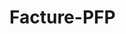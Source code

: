 # Facture-PFP

<!DOCTYPE html>
<html>
<head>
    <style>
    body{
        height: 842px;
        width: 1100px;
        margin-left: auto;
        margin-right: auto;
        }

    </style>
    <meta charset="utf-8">
    <link rel="stylesheet" href="FacturePHP.css" />
    
    <title>Facture de votre commande</title>
</head>
<body>
    <table align="center" border="0" width="80%">
        <tr>
            <td><strong>FACTURE</strong></td>
            <td></td>
            <td align="right"><img src="https://svgsilh.com/svg/296729.svg" height="120"></td>
            
        </tr>
    </table>
    <?php
    $donnees_client = array(
        "prenom_nom" => "Pierre Velon",
        "adresse" => "154 Avenue de Cristiano Ronaldo",
        "ville" => "Marbella",
        "pays" => "Espagne",
        "facture_date" => "10 février 2022" 
    );

    $donnees_entreprise = array(
        "nom_entreprise" => "MK Livraisons",
        "adresse" => "4 allée dumont d'urville",
        "ville" => "93600 - Aulnay-Sous-Bois",
        "siren" => "529661761"
    );

    ?>
    <br>
    <br>
    <br>
    <br>

    <table align="center" border="0" width="80%">
        <tr>
            <td><font size="4"><strong>Adresse de la société :</strong></font></td>
            <td><font size="4"><strong>Adresse du client :</strong></font></td>
            <td></td>
        </tr>
        <tr>
            <td><font size="3">
                <p><?php echo($donnees_entreprise["nom_entreprise"]); ?> <br />
                <?php echo($donnees_entreprise["adresse"]); ?> <br />
                <?php echo($donnees_entreprise["ville"]); ?> <br />
                 </p> <br />
            </font></td>
            <td><font size="3">
                <p><?php echo($donnees_client["prenom_nom"]); ?> <br />
                <?php echo($donnees_client["adresse"]); ?> <br />
                <?php echo($donnees_client["ville"]); ?> <br />
                <?php echo($donnees_client["pays"]); ?> </p> <br />
            </font></td>
            <td><font size="3">
                <p> <?php echo("Numero SIREN : ".$donnees_entreprise["siren"]).""; ?> <br />
                <?php echo("Facture du : ".$donnees_client["facture_date"]).""; ?> </p></font><br />
            </td>
        </tr>
             
    </table>
    <br>
    <br>
    <table align="center" width="80%" border="0">
        <tr>
            <td>
                <p><font size="3">Bonjour Pierre,</p>
                <p>Nous vous remercions pour votre votre confiance. <br />
                    Voici un recapitulatif de votre commande :
                </p></font>
            </td>
            <td></td>
            <td><strong><font size="6" >Page 1 sur 1</font></strong></td>

        </tr>
    </table>

    <?php
      $prestations = array(
       array(
       "quantité" => mt_rand(1,5),
        "service" => "Livraison d'un aspirateur",
        "prix" => 35,
        "tva" => 20,
        ),
       array(
       "quantité" => mt_rand(1,5),
        "service" => "Livraison d'un ordinateur",
        "prix" => 40,
        "tva" => 20,
        ),
        array(
        "quantité" => mt_rand(1,5),
        "service" => "Livraison d'une machine a laver",
        "prix" => 60,
        "tva" => 20,
        ),
        array(
        "quantité" => mt_rand(1,5),
        "service" => "Livraison d'une télévision",
        "prix" => 50,
        "tva" => 20,
        ),
        


        );

     

       ?>
       <br>
       <br>
       <br>

       <table border="1" width="80%" align="center" cellpadding="10">
            <tr>
                  <td align="center"><font size="4"><b>Quantité</b></font></td>
                  <td align="center"><font size="4"><b>Service</b></font></td>
                  <td align="center"><font size="4"><b>Prix Unitaire HT €</b></font></td>
                  <td align="center"><font size="4"><b>TVA %</b></font></td>
                  <td align="center"><font size="4"><b>TVA €</b></font></td>
                  <td align="center"><font size="4"><b>PRIX TTC €</b></font></td>

            </tr>
            <tr align="center">
                <?php
                foreach ($prestations as $services)
                {
                  echo("<tr>
                        <td>".$services["quantité"]."</td>
                        <td>".$services["service"]."</td>
                        <td>".$services["prix"]." €</td>
                        <td>".$services["tva"]." %</td>
                        <td>".$services["prix"] * $services["quantité"] * $services["tva"] / 100 ."  €</td>
                        <td>".$services["prix"] * $services["quantité"] * 1.20."€");
                        ;
                        
                                
                        
                        }
                ?> 
            </tr>
             
       </table>
       <table border="0" width="80%" align="center" cellpadding="10">
        <tr>
            <td></td>
            <td></td>
            <td></td>
            <td></td>
            <td align="right"><strong><font size="4">Total HT :</font></strong></td>
            <td align="right"><?php echo($prestations[0]["prix"] * $prestations[0]["quantité"] + $prestations[1]["prix"] * $prestations[1]["quantité"] + $prestations[2]["prix"] * $prestations[2]["quantité"] + $prestations[3]["prix"] * $prestations[3]["quantité"]."€") ?> </td>
        </tr>
        <tr>
            <td></td>
            <td></td>
            <td></td>
            <td></td>
            <td align="right"><strong><font size="4">TVA € (20%) :</font></strong></td>
            <td align="right"><?php echo($prestations[0]["prix"] * $prestations[0]["quantité"] * $prestations[0]["tva"] / 100 + $prestations[1]["prix"] * $prestations[1]["quantité"] * $prestations[1]["tva"] / 100 + $prestations[2]["prix"] * $prestations[2]["quantité"] * $prestations[2]["tva"] / 100 + $prestations[3]["prix"] * $prestations[3]["quantité"] * $prestations[3]["tva"] / 100 ."€") ?></td>
        </tr>
        <tr>
            <td></td>
            <td></td>
            <td></td>
            <td></td>
            <td align="right"><strong><font size="4">Total TTC :</font></strong></td>
            <td align="right"><?php echo(($prestations[0]["prix"] * $prestations[0]["quantité"] + $prestations[1]["prix"] * $prestations[1]["quantité"] + $prestations[2]["prix"] * $prestations[2]["quantité"] + $prestations[3]["prix"] * $prestations[3]["quantité"]) + $prestations[0]["prix"] * $prestations[0]["quantité"] * $prestations[0]["tva"] / 100 + $prestations[1]["prix"] * $prestations[1]["quantité"] * $prestations[1]["tva"] / 100 + $prestations[2]["prix"] * $prestations[2]["quantité"] * $prestations[2]["tva"] / 100 + $prestations[3]["prix"] * $prestations[3]["quantité"] * $prestations[3]["tva"] / 100 . "€") ?></td>
        </tr>
       </table>
       <br>
       <br>
       <br>
       <table align="center" width="80%" border="0">
            <tr>
                <td><p><strong><font size="4">Conditions générales</font></strong></p>
                <p><font size="3">La facture doit être payée dans un délai de 30 jours après sa date d'émission. En cas de retard de paiement, les pénalités de retard s'élèvent à 10% du montant total de la facture. L'indémnité forfaitaire pour frais de recouvrement est de 40 euros.</font></p>
            </tr>
       </table>
       <p align="center"><strong>www.MKLivraisons.com</strong></p>
       <p align="center">SAS au capital de 5000 € inscrite au RCS de Paris.</p>

</body>
</html>
